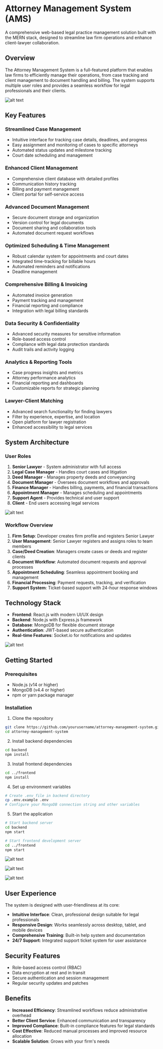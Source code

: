 # Attorney Management System (AMS)

A comprehensive web-based legal practice management solution built with the MERN stack, designed to streamline law firm operations and enhance client-lawyer collaboration.

## Overview

The Attorney Management System is a full-featured platform that enables law firms to efficiently manage their operations, from case tracking and client management to document handling and billing. The system supports multiple user roles and provides a seamless workflow for legal professionals and their clients.

![alt text](readme/0.jpg)

## Key Features

### Streamlined Case Management
- Intuitive interface for tracking case details, deadlines, and progress
- Easy assignment and monitoring of cases to specific attorneys
- Automated status updates and milestone tracking
- Court date scheduling and management

### Enhanced Client Management
- Comprehensive client database with detailed profiles
- Communication history tracking
- Billing and payment management
- Client portal for self-service access

### Advanced Document Management
- Secure document storage and organization
- Version control for legal documents
- Document sharing and collaboration tools
- Automated document request workflows

### Optimized Scheduling & Time Management
- Robust calendar system for appointments and court dates
- Integrated time-tracking for billable hours
- Automated reminders and notifications
- Deadline management

### Comprehensive Billing & Invoicing
- Automated invoice generation
- Payment tracking and management
- Financial reporting and compliance
- Integration with legal billing standards

### Data Security & Confidentiality
- Advanced security measures for sensitive information
- Role-based access control
- Compliance with legal data protection standards
- Audit trails and activity logging

### Analytics & Reporting Tools
- Case progress insights and metrics
- Attorney performance analytics
- Financial reporting and dashboards
- Customizable reports for strategic planning

### Lawyer-Client Matching
- Advanced search functionality for finding lawyers
- Filter by experience, expertise, and location
- Open platform for lawyer registration
- Enhanced accessibility to legal services


## System Architecture

### User Roles

1. **Senior Lawyer** - System administrator with full access
2. **Legal Case Manager** - Handles court cases and litigation
3. **Deed Manager** - Manages property deeds and conveyancing
4. **Document Manager** - Oversees document workflows and approvals
5. **Finance Manager** - Handles billing, payments, and financial transactions
6. **Appointment Manager** - Manages scheduling and appointments
7. **Support Agent** - Provides technical and user support
8. **Client** - End users accessing legal services

![alt text](readme/7.png)


### Workflow Overview

1. **Firm Setup**: Developer creates firm profile and registers Senior Lawyer
2. **User Management**: Senior Lawyer registers and assigns roles to team members
3. **Case/Deed Creation**: Managers create cases or deeds and register clients
4. **Document Workflow**: Automated document requests and approval processes
5. **Appointment Scheduling**: Seamless appointment booking and management
6. **Financial Processing**: Payment requests, tracking, and verification
7. **Support System**: Ticket-based support with 24-hour response windows

## Technology Stack

- **Frontend**: React.js with modern UI/UX design
- **Backend**: Node.js with Express.js framework
- **Database**: MongoDB for flexible document storage
- **Authentication**: JWT-based secure authentication
- **Real-time Features**: Socket.io for notifications and updates

![alt text](readme/8.png)

## Getting Started

### Prerequisites

- Node.js (v14 or higher)
- MongoDB (v4.4 or higher)
- npm or yarn package manager

### Installation

1. Clone the repository
```bash
git clone https://github.com/yourusername/attorney-management-system.git
cd attorney-management-system
```

2. Install backend dependencies
```bash
cd backend
npm install
```

3. Install frontend dependencies
```bash
cd ../frontend
npm install
```

4. Set up environment variables
```bash
# Create .env file in backend directory
cp .env.example .env
# Configure your MongoDB connection string and other variables
```

5. Start the application
```bash
# Start backend server
cd backend
npm start

# Start frontend development server
cd ../frontend
npm start
```
![alt text](readme/1.png)

![alt text](readme/2.png)

![alt text](readme/5.png)

## User Experience

The system is designed with user-friendliness at its core:
- **Intuitive Interface**: Clean, professional design suitable for legal professionals
- **Responsive Design**: Works seamlessly across desktop, tablet, and mobile devices
- **Comprehensive Training**: Built-in help system and documentation
- **24/7 Support**: Integrated support ticket system for user assistance

## Security Features

- Role-based access control (RBAC)
- Data encryption at rest and in transit
- Secure authentication and session management
- Regular security updates and patches

## Benefits

- **Increased Efficiency**: Streamlined workflows reduce administrative overhead
- **Better Client Service**: Enhanced communication and transparency
- **Improved Compliance**: Built-in compliance features for legal standards
- **Cost Effective**: Reduced manual processes and improved resource allocation
- **Scalable Solution**: Grows with your firm's needs